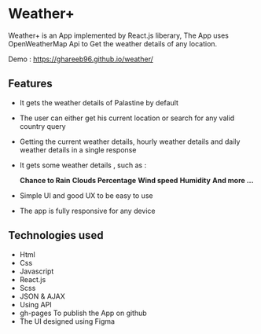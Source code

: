 # Weather+
Weather+ is an App implemented by React.js liberary, The App uses OpenWeatherMap Api to Get the weather details of any location.

Demo : https://ghareeb96.github.io/weather/

## Features
* It gets the weather details of Palastine by default

* The user can either get his current location or search for any valid country query

* Getting the current weather details, hourly weather details and daily weather details in a single response

* It gets some weather details , such as :

    **Chance to Rain**
    **Clouds Percentage**
    **Wind speed**
    **Humidity**
    **And more ...**

* Simple UI and good UX to be easy to use

* The app is fully responsive for any device

## Technologies used 
* Html
* Css 
* Javascript
* React.js
* Scss
* JSON & AJAX
* Using API
* gh-pages To publish the App on github
* The UI designed using Figma